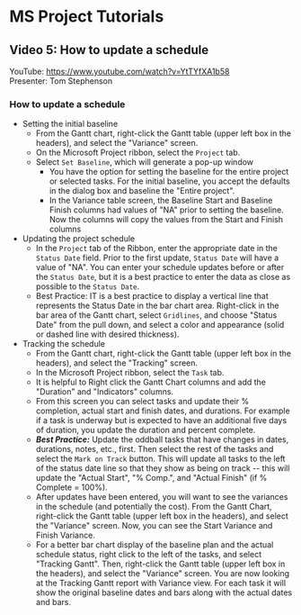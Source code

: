 # MS Project Tutorials
## Video 5: How to update a schedule   
YouTube: <https://www.youtube.com/watch?v=YtTYfXA1b58>  
Presenter: Tom Stephenson
### How to update a schedule
- Setting the initial baseline
  - From the Gantt chart, right-click the Gantt table (upper left box in the headers), and select the "Variance" screen.
  - On the Microsoft Project ribbon, select the `Project` tab.
  - Select `Set Baseline`, which will generate a pop-up window
    - You have the option for setting the baseline for the entire project or selected tasks. For the initial baseline, you accept the defaults in the dialog box and baseline the "Entire project".
    - In the Variance table screen, the Baseline Start and Baseline Finish columns had values of "NA" prior to setting the baseline. Now the columns will copy the values from the Start and Finish columns
- Updating the project schedule
  - In the `Project` tab of the Ribbon, enter the appropriate date in the `Status Date` field. Prior to the first update, `Status Date` will have a value of "NA". You can enter your schedule updates before or after the `Status Date`, but it is a best practice to enter the data as close as possible to the `Status Date`.
  - Best Practice: IT is a best practice to display a vertical line that represents the Status Date in the bar chart area. Right-click in the bar area of the Gantt chart, select `Gridlines`, and choose "Status Date" from the pull down, and select a color and appearance (solid or dashed line with desired thickness).
- Tracking the schedule
  - From the Gantt chart, right-click the Gantt table (upper left box in the headers), and select the "Tracking" screen.
  - In the Microsoft Project ribbon, select the `Task` tab.
  - It is helpful to Right click the Gantt Chart columns and add the "Duration" and "Indicators" columns.
  - From this screen you can select tasks and update their % completion, actual start and finish dates, and durations. For example if a task is underway but is expected to have an additional five days of duration, you update the duration and percent complete.
  - ___Best Practice:___ Update the oddball tasks that have changes in dates, durations, notes, etc., first. Then select the rest of the tasks and select the `Mark on Track` button. This will update all tasks to the left of the status date line so that they show as being on track -- this will update the "Actual Start",  "% Comp.", and "Actual Finish" (if % Complete = 100%).
  - After updates have been entered, you will want to see the variances in the schedule (and potentially the cost). From the Gantt Chart, right-click the Gantt table (upper left box in the headers), and select the "Variance" screen. Now, you can see the Start Variance and Finish Variance.
  - For a better bar chart display of the baseline plan and the actual schedule status, right click to the left of the tasks, and select "Tracking Gantt". Then, right-click the Gantt table (upper left box in the headers), and select the "Variance" screen. You are now looking at the Tracking Gantt report with Variance view. For each task it will show the original baseline dates and bars along with the actual dates and bars.
